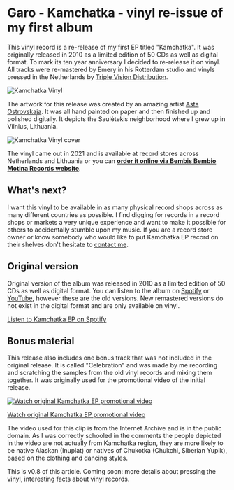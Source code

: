 # Garo - Kamchatka - vinyl re-issue of my first album

This vinyl record is a re-release of my first EP titled "Kamchatka". It was originally released in 2010 as a limited edition of 50 CDs as well as digital format. To mark its ten year anniversary I decided to re-release it on vinyl. All tracks were re-mastered by Emery in his Rotterdam studio and vinyls pressed in the Netherlands by [Triple Vision Distribution](https://triplevisiondigital.com/).

![Kamchatka Vinyl](https://tamulaitis.lt/images/kamchatka-vinyl/garo-kamchatka-ep-vinyl.webp#spin-on-scroll)

The artwork for this release was created by an amazing artist [Asta Ostrovskaja](https://www.instagram.com/asta_ostrovskaja/?hl=en). It was all hand painted on paper and then finished up and polished digitally. It depicts the Saulėtekis neighborhood where I grew up in Vilnius, Lithuania.

![Kamchatka Vinyl cover](https://tamulaitis.lt/images/kamchatka-vinyl/garo-kamchatka-ep-vinyl-cover.webp)

The vinyl came out in 2021 and is available at record stores across Netherlands and Lithuania or you can **[order it online via Bembis Bembio Motina Records website](https://bembisbembiomotina.lt)**.


## What's next?

I want this vinyl to be available in as many physical record shops across as many different countries as possible. I find digging for records in a record shops or markets a very unique experience and want to make it possible for others to accidentally stumble upon my music. If you are a record store owner or know somebody who would like to put Kamchatka EP record on their shelves don't hesitate to [contact me](mailto:giedrius@tamulaitis.lt).


## Original version

Original version of the album was released in 2010 as a limited edition of 50 CDs as well as digital format. You can listen to the album on [Spotify](https://open.spotify.com/album/3MFM6vUUTnfpY3vG2Wu7vI) or [YouTube](https://www.youtube.com/playlist?list=PLonFfrVv0r_pC90Qxf9rMd2eSI12gVqkF), however these are the old versions. New remastered versions do not exist in the digital format and are only available on vinyl.

[Listen to Kamchatka EP on Spotify](https://open.spotify.com/album/3MFM6vUUTnfpY3vG2Wu7vI)


## Bonus material

This release also includes one bonus track that was not included in the original release. It is called "Celebration" and was made by me recording and scratching the samples from the old vinyl records and mixing them together. It was originally used for the promotional video of the initial release.

[![Watch original Kamchatka EP promotional video](https://img.youtube.com/vi/Xfbk_47v_1w/0.jpg)](https://www.youtube.com/watch?v=Xfbk_47v_1w)

[Watch original Kamchatka EP promotional video](https://www.youtube.com/watch?v=Xfbk_47v_1w#aspect_4_3)

The video used for this clip is from the Internet Archive and is in the public domain. As I was correctly schooled in the comments the people depicted in the video are not actually from Kamchatka region, they  are more likely to be native Alaskan (Inupiat) or natives of Chukotka (Chukchi, Siberian Yupik), based on the clothing and dancing styles.

This is v0.8 of this article. Coming soon: more details about pressing the vinyl, interesting facts about vinyl records.